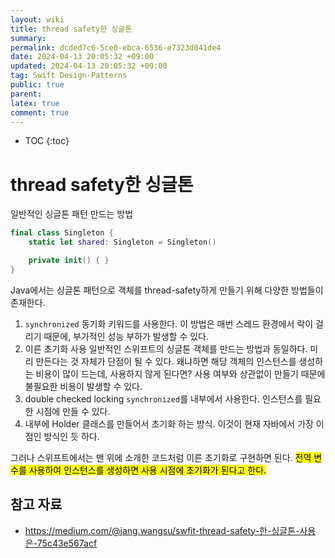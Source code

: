 ```yaml
---
layout: wiki
title: thread safety한 싱글톤
summary: 
permalink: dcded7c6-5ce0-ebca-6536-e7323d041de4
date: 2024-04-13 20:05:32 +09:00
updated: 2024-04-13 20:05:32 +09:00
tag: Swift Design-Patterns 
public: true
parent: 
latex: true
comment: true
---
```


* TOC
{:toc}

# thread safety한 싱글톤

일반적인 싱글톤 패턴 만드는 방법

```swift
final class Singleton {
    static let shared: Singleton = Singleton()

    private init() { }
}
```

Java에서는 싱글톤 패턴으로 객체를 thread-safety하게 만들기 위해 다양한 방법들이 존재한다. 

1. `synchronized` 동기화 키워드를 사용한다.
이 방법은 매번 스레드 환경에서 락이 걸리기 때문에, 부가적인 성능 부하가 발생할 수 있다.
2. 이른 초기화 사용
일반적인 스위프트의 싱글톤 객체를 만드는 방법과 동일하다. 미리 만든다는 것 자체가 단점이 될 수 있다. 왜냐하면 해당 객체의 인스턴스를 생성하는 비용이 많이 드는데, 사용하지 않게 된다면? 사용 여부와 상관없이 만들기 때문에 불필요한 비용이 발생할 수 있다.
3. double checked locking
`synchronized`를 내부에서 사용한다. 인스턴스를 필요한 시점에 만들 수 있다.
4. 내부에 Holder 클래스를 만들어서 초기화 하는 방식. 이것이 현재 자바에서 가장 이점인 방식인 듯 하다.

그러나 스위프트에서는 맨 위에 소개한 코드처럼 이른 초기화로 구현하면 된다. <mark>전역 변수를 사용하여 인스턴스를 생성하면 사용 시점에 초기화가 된다고 한다.</mark>

## 참고 자료

- https://medium.com/@jang.wangsu/swfit-thread-safety-한-싱글톤-사용은-75c43e567acf
